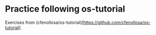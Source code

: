 # Practice following os-tutorial

Exercises from (cfenollosa/os-tutorial)[https://github.com/cfenollosa/os-tutorial].
